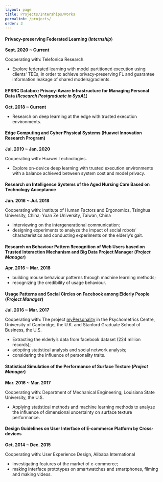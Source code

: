 ```yaml
---
layout: page
title: Projects/Interships/Works
permalink: /projects/
order: 3
---
```


#### Privacy-preserving Federated Learning (*Internship*)
**Sept. 2020 ~ Current**

Cooperating with: Telefonica Research.

* Explore federated learning with model partitioned execution using clients' TEEs, in order to achieve privacy-preserving FL and guarantee information leakage of shared models/gradients.


#### EPSRC Databox: Privacy-Aware Infrastructure for Managing Personal Data (*Research Postgraduate in SysAL*)
**Oct. 2018 ~ Current**

* Research on deep learning at the edge with trusted execution environments.


#### Edge Computing and Cyber Physical Systems (Huawei Innovation Research Program)
**Jul. 2019 ~ Jan. 2020**

Cooperating with: Huawei Technologies.

* Explore on-device deep learning with trusted execution environments with a balance achieved between system cost and model privacy.


#### Research on Intelligence Systems of the Aged Nursing Care Based on Technology Acceptance
**Jun. 2016 ~ Jul. 2018**

Cooperating with: Institute of Human Factors and Ergonomics, Tsinghua University, China; Yuan Ze University, Taiwan, China

* Interviewing on the intergenerational communication;
* designing experiments to analyze the impact of social robots’ characteristics and conducting experiments on the elderly’s gait.


#### Research on Behaviour Pattern Recognition of Web Users based on Trusted Interaction Mechanism and Big Data Project Manager (*Project Manager*)
**Apr. 2016 ~ Mar. 2018**

* building mouse behaviour patterns through machine learning methods;
* recognizing the credibility of usage behaviour.


#### Usage Patterns and Social Circles on Facebook among Elderly People (*Project Manager*)
**Jul. 2016 ~ Mar. 2017**

Cooperating with: The project [myPersonality](https://www.psychometrics.cam.ac.uk/productsservices/mypersonality) in the Psychometrics Centre, University of Cambridge, the U.K. and Stanford Graduate School of Business, the U.S.

* Extracting the elderly’s data from facebook dataset (224 million records);
* adopting statistical analysis and social network analysis;
* considering the influence of personality traits.


#### Statistical Simulation of the Performance of Surface Texture (*Project Manager*)
**Mar. 2016 ~ Mar. 2017**

Cooperating with: Department of Mechanical Engineering, Louisiana State University, the U.S.

* Applying statistical methods and machine learning methods to analyze the influence of dimensional uncertainty on surface texture performance.


#### Design Guidelines on User Interface of E-commerce Platform by Cross-devices
**Oct. 2014 ~ Dec. 2015**

Cooperating with: User Experience Design, Alibaba International

* Investigating features of the market of e-commerce;
* making interface prototypes on smartwatches and smartphones, filming and making videos.
